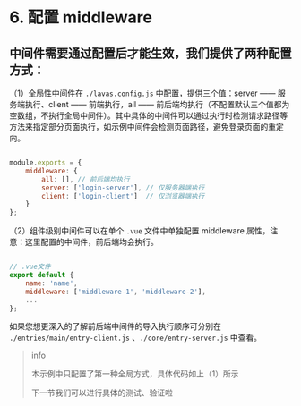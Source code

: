 # 6. 配置 middleware

 ## 中间件需要通过配置后才能生效，我们提供了两种配置方式：

（1）全局性中间件在 `./lavas.config.js` 中配置，提供三个值：server —— 服务端执行、client —— 前端执行，all —— 前后端均执行（不配置默认三个值都为空数组，不执行全局中间件）。其中具体的中间件可以通过执行时检测请求路径等方法来指定部分页面执行，如示例中间件会检测页面路径，避免登录页面的重定向。


``` js

module.exports = {
    middleware: {
        all: [], // 前后端均执行
        server: ['login-server'], // 仅服务器端执行
        client: ['login-client']  // 仅浏览器端执行
    }
};


```


（2）组件级别中间件可以在单个 `.vue` 文件中单独配置 middleware 属性，注意：这里配置的中间件，前后端均会执行。

``` js

// .vue文件
export default {
    name: 'name',
    middleware: ['middleware-1', 'middleware-2'],
    ...
};


```

如果您想更深入的了解前后端中间件的导入执行顺序可分别在 `./entries/main/entry-client.js` 、`./core/entry-server.js` 中查看。

> info
>
> 本示例中只配置了第一种全局方式，具体代码如上（1）所示
>
> 下一节我们可以进行具体的测试、验证啦

